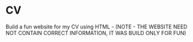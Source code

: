# CV
Build a fun website for my CV using HTML - (NOTE - THE WEBSITE NEED NOT CONTAIN CORRECT INFORMATION, IT WAS BUILD ONLY FOR FUN)
